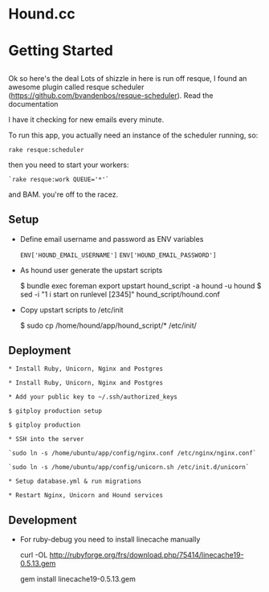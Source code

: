 # Hound.cc

# Getting Started

##
Ok so here's the deal
Lots of shizzle in here is run off resque, I found an awesome plugin called
resque scheduler (https://github.com/bvandenbos/resque-scheduler).
Read the documentation

I have it checking for new emails every minute.

To run this app, you actually need an instance of the scheduler running, so:

    rake resque:scheduler

then you need to start your workers:

    `rake resque:work QUEUE='*'`

and BAM. you're off to the racez.

## Setup

  - Define email username and password as ENV variables

    `ENV['HOUND_EMAIL_USERNAME']`
    `ENV['HOUND_EMAIL_PASSWORD']`

  - As hound user generate the upstart scripts

    $ bundle exec foreman export upstart hound_script -a hound -u hound
    $ sed -i "1 i start on runlevel [2345]" hound_script/hound.conf

  - Copy upstart scripts to /etc/init

    $ sudo cp /home/hound/app/hound_script/* /etc/init/

## Deployment

    * Install Ruby, Unicorn, Nginx and Postgres

    * Install Ruby, Unicorn, Nginx and Postgres

    * Add your public key to ~/.ssh/authorized_keys

    $ gitploy production setup

    $ gitploy production

    * SSH into the server

    `sudo ln -s /home/ubuntu/app/config/nginx.conf /etc/nginx/nginx.conf`

    `sudo ln -s /home/ubuntu/app/config/unicorn.sh /etc/init.d/unicorn`

    * Setup database.yml & run migrations

    * Restart Nginx, Unicorn and Hound services

## Development

  - For ruby-debug you need to install linecache manually

    curl -OL http://rubyforge.org/frs/download.php/75414/linecache19-0.5.13.gem

    gem install linecache19-0.5.13.gem
